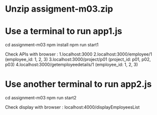 # Unzip assigment-m03.zip

# Use a terminal to run app1.js

cd assignment-m03
npm install
npm run start1

Check APIs with browser :
1.localhost:3000 
2.localhost:3000/employee/1 (employee_id: 1, 2, 3)
3.localhost:3000/project/p01 (project_id: p01, p02, p03)
4.localhost:3000/getemployeedetails/1 (employee_id: 1, 2, 3)

# Use another terminal to run app2.js
cd assignment-m03
npm run start2

Check display with browser :
localhost:4000/displayEmployeesList